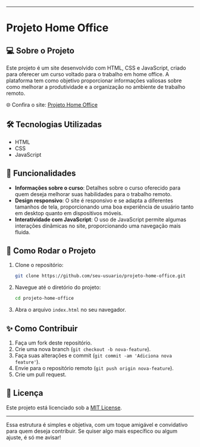 
---

# Projeto Home Office

## 💻 Sobre o Projeto
Este projeto é um site desenvolvido com HTML, CSS e JavaScript, criado para oferecer um curso voltado para o trabalho em home office. A plataforma tem como objetivo proporcionar informações valiosas sobre como melhorar a produtividade e a organização no ambiente de trabalho remoto.

🌐 Confira o site: [Projeto Home Office](https://andrewblack21.github.io/projeto-home-office/)

## 🛠 Tecnologias Utilizadas
- HTML
- CSS
- JavaScript

## 🎯 Funcionalidades
- **Informações sobre o curso**: Detalhes sobre o curso oferecido para quem deseja melhorar suas habilidades para o trabalho remoto.
- **Design responsivo**: O site é responsivo e se adapta a diferentes tamanhos de tela, proporcionando uma boa experiência de usuário tanto em desktop quanto em dispositivos móveis.
- **Interatividade com JavaScript**: O uso de JavaScript permite algumas interações dinâmicas no site, proporcionando uma navegação mais fluida.

## 🚀 Como Rodar o Projeto

1. Clone o repositório:
    ```bash
    git clone https://github.com/seu-usuario/projeto-home-office.git
    ```

2. Navegue até o diretório do projeto:
    ```bash
    cd projeto-home-office
    ```

3. Abra o arquivo `index.html` no seu navegador.

## ✨ Como Contribuir

1. Faça um fork deste repositório.
2. Crie uma nova branch (`git checkout -b nova-feature`).
3. Faça suas alterações e commit (`git commit -am 'Adiciona nova feature'`).
4. Envie para o repositório remoto (`git push origin nova-feature`).
5. Crie um pull request.

## 📄 Licença
Este projeto está licenciado sob a [MIT License](LICENSE).

---

Essa estrutura é simples e objetiva, com um toque amigável e convidativo para quem deseja contribuir. Se quiser algo mais específico ou algum ajuste, é só me avisar!

